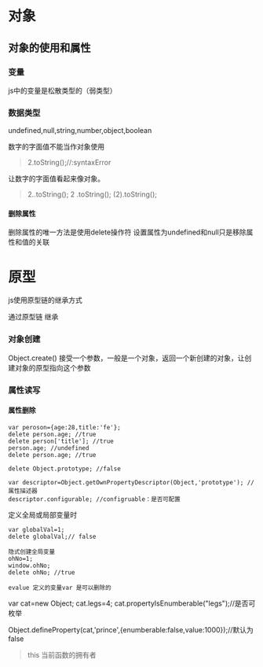 # 对象

## 对象的使用和属性

### 变量

js中的变量是松散类型的（弱类型）

### 数据类型
undefined,null,string,number,object,boolean

数字的字面值不能当作对象使用

>2.toString();//:syntaxError

让数字的字面值看起来像对象。

>2..toString();
2 .toString();
(2).toString();



#### 删除属性

删除属性的唯一方法是使用delete操作符 设置属性为undefined和null只是移除属性和值的关联

# 原型
js使用原型链的继承方式


通过原型链 继承

### 对象创建
Object.create() 接受一个参数，一般是一个对象，返回一个新创建的对象，让创建对象的原型指向这个参数

### 属性读写
#### 属性删除
```
var peroson={age:28,title:'fe'};
delete person.age; //true
delete person['title']; //true
person.age; //undefined
delete person.age; //true

delete Object.prototype; //false

var descriptor=Object.getOwnPropertyDescriptor(Object,'prototype'); //属性描述器
descriptor.configurable; //configruable：是否可配置
```
定义全局或局部变量时
```
var globalVal=1;
delete globalVal;// false

隐式创建全局变量
ohNo=1;
window.ohNo;
delete ohNo; //true

evalue 定义的变量var 是可以删除的
```

var cat=new Object;
cat.legs=4;
cat.propertyIsEnumberable("legs");//是否可枚举

Object.defineProperty(cat,'prince',{enumberable:false,value:1000});//默认为false

>this 当前函数的拥有者